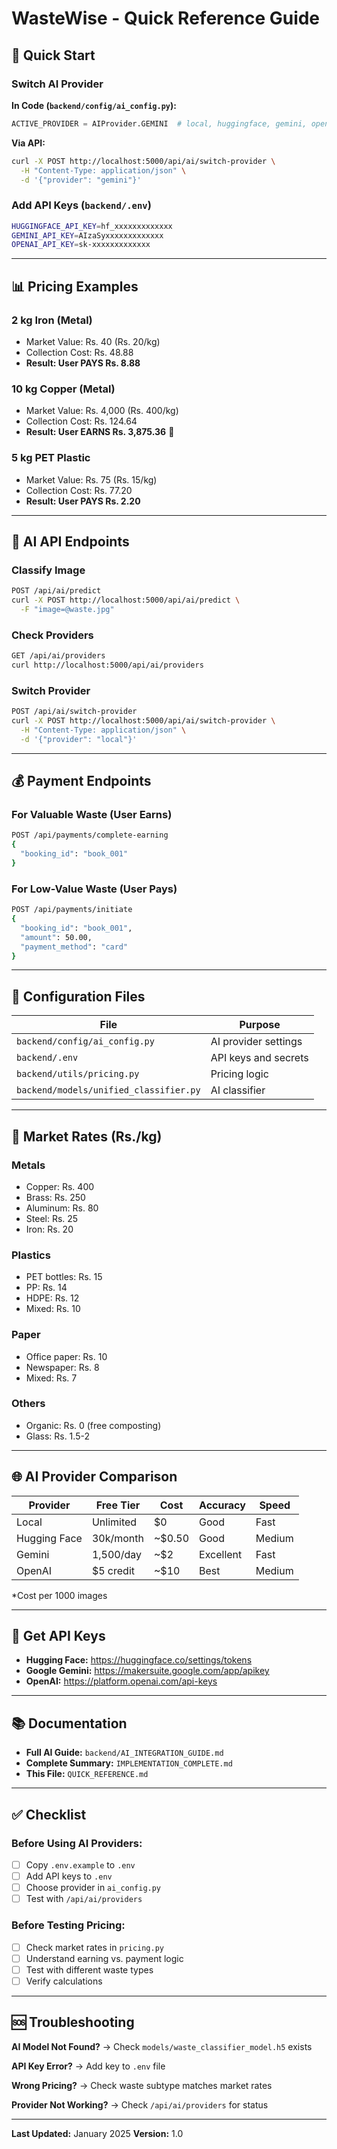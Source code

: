 # WasteWise - Quick Reference Guide

## 🚀 Quick Start

### Switch AI Provider

**In Code (`backend/config/ai_config.py`):**
```python
ACTIVE_PROVIDER = AIProvider.GEMINI  # local, huggingface, gemini, openai
```

**Via API:**
```bash
curl -X POST http://localhost:5000/api/ai/switch-provider \
  -H "Content-Type: application/json" \
  -d '{"provider": "gemini"}'
```

### Add API Keys (`backend/.env`)
```bash
HUGGINGFACE_API_KEY=hf_xxxxxxxxxxxxx
GEMINI_API_KEY=AIzaSyxxxxxxxxxxxxx
OPENAI_API_KEY=sk-xxxxxxxxxxxxx
```

---

## 📊 Pricing Examples

### 2 kg Iron (Metal)
- Market Value: Rs. 40 (Rs. 20/kg)
- Collection Cost: Rs. 48.88
- **Result: User PAYS Rs. 8.88**

### 10 kg Copper (Metal)
- Market Value: Rs. 4,000 (Rs. 400/kg)
- Collection Cost: Rs. 124.64
- **Result: User EARNS Rs. 3,875.36** 🎉

### 5 kg PET Plastic
- Market Value: Rs. 75 (Rs. 15/kg)
- Collection Cost: Rs. 77.20
- **Result: User PAYS Rs. 2.20**

---

## 🤖 AI API Endpoints

### Classify Image
```bash
POST /api/ai/predict
curl -X POST http://localhost:5000/api/ai/predict \
  -F "image=@waste.jpg"
```

### Check Providers
```bash
GET /api/ai/providers
curl http://localhost:5000/api/ai/providers
```

### Switch Provider
```bash
POST /api/ai/switch-provider
curl -X POST http://localhost:5000/api/ai/switch-provider \
  -H "Content-Type: application/json" \
  -d '{"provider": "local"}'
```

---

## 💰 Payment Endpoints

### For Valuable Waste (User Earns)
```bash
POST /api/payments/complete-earning
{
  "booking_id": "book_001"
}
```

### For Low-Value Waste (User Pays)
```bash
POST /api/payments/initiate
{
  "booking_id": "book_001",
  "amount": 50.00,
  "payment_method": "card"
}
```

---

## 🔧 Configuration Files

| File | Purpose |
|------|---------|
| `backend/config/ai_config.py` | AI provider settings |
| `backend/.env` | API keys and secrets |
| `backend/utils/pricing.py` | Pricing logic |
| `backend/models/unified_classifier.py` | AI classifier |

---

## 📝 Market Rates (Rs./kg)

### Metals
- Copper: Rs. 400
- Brass: Rs. 250
- Aluminum: Rs. 80
- Steel: Rs. 25
- Iron: Rs. 20

### Plastics
- PET bottles: Rs. 15
- PP: Rs. 14
- HDPE: Rs. 12
- Mixed: Rs. 10

### Paper
- Office paper: Rs. 10
- Newspaper: Rs. 8
- Mixed: Rs. 7

### Others
- Organic: Rs. 0 (free composting)
- Glass: Rs. 1.5-2

---

## 🌐 AI Provider Comparison

| Provider | Free Tier | Cost | Accuracy | Speed |
|----------|-----------|------|----------|-------|
| Local | Unlimited | $0 | Good | Fast |
| Hugging Face | 30k/month | ~$0.50 | Good | Medium |
| Gemini | 1,500/day | ~$2 | Excellent | Fast |
| OpenAI | $5 credit | ~$10 | Best | Medium |

*Cost per 1000 images

---

## 🔗 Get API Keys

- **Hugging Face:** https://huggingface.co/settings/tokens
- **Google Gemini:** https://makersuite.google.com/app/apikey
- **OpenAI:** https://platform.openai.com/api-keys

---

## 📚 Documentation

- **Full AI Guide:** `backend/AI_INTEGRATION_GUIDE.md`
- **Complete Summary:** `IMPLEMENTATION_COMPLETE.md`
- **This File:** `QUICK_REFERENCE.md`

---

## ✅ Checklist

### Before Using AI Providers:
- [ ] Copy `.env.example` to `.env`
- [ ] Add API keys to `.env`
- [ ] Choose provider in `ai_config.py`
- [ ] Test with `/api/ai/providers`

### Before Testing Pricing:
- [ ] Check market rates in `pricing.py`
- [ ] Understand earning vs. payment logic
- [ ] Test with different waste types
- [ ] Verify calculations

---

## 🆘 Troubleshooting

**AI Model Not Found?**
→ Check `models/waste_classifier_model.h5` exists

**API Key Error?**
→ Add key to `.env` file

**Wrong Pricing?**
→ Check waste subtype matches market rates

**Provider Not Working?**
→ Check `/api/ai/providers` for status

---

**Last Updated:** January 2025
**Version:** 1.0
